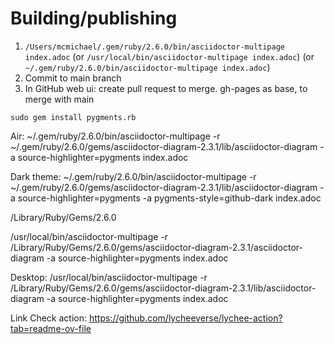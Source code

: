 # Building/publishing

1. `/Users/mcmichael/.gem/ruby/2.6.0/bin/asciidoctor-multipage index.adoc`
 (or `/usr/local/bin/asciidoctor-multipage index.adoc`)
 (or `~/.gem/ruby/2.6.0/bin/asciidoctor-multipage index.adoc`)
2. Commit to main branch
3. In GitHub web ui: create pull request to merge. gh-pages as base, to merge with main

 <!-- -o index.html -D /Users/mcmichael/Documents/timmcmichael.github.io/ -->
<!--
`-D` argument specifies output directory, which could just be a subfolder in gh-pages project -->


 `sudo gem install pygments.rb`
 
 Air: 
    ~/.gem/ruby/2.6.0/bin/asciidoctor-multipage -r ~/.gem/ruby/2.6.0/gems/asciidoctor-diagram-2.3.1/lib/asciidoctor-diagram -a source-highlighter=pygments index.adoc

   Dark theme:
      ~/.gem/ruby/2.6.0/bin/asciidoctor-multipage -r ~/.gem/ruby/2.6.0/gems/asciidoctor-diagram-2.3.1/lib/asciidoctor-diagram -a source-highlighter=pygments -a pygments-style=github-dark index.adoc


 /Library/Ruby/Gems/2.6.0

 /usr/local/bin/asciidoctor-multipage -r /Library/Ruby/Gems/2.6.0/gems/asciidoctor-diagram-2.3.1/asciidoctor-diagram -a source-highlighter=pygments index.adoc


Desktop:
/usr/local/bin/asciidoctor-multipage -r /Library/Ruby/Gems/2.6.0/gems/asciidoctor-diagram-2.3.1/lib/asciidoctor-diagram -a source-highlighter=pygments index.adoc


Link Check action: https://github.com/lycheeverse/lychee-action?tab=readme-ov-file
